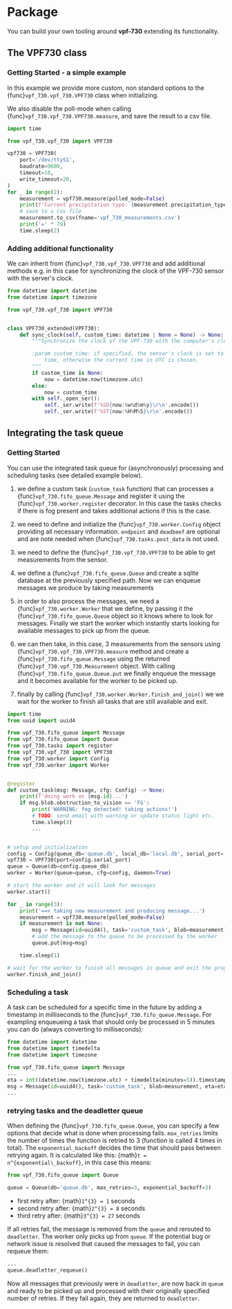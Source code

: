 # Package

You can build your own tooling around **vpf-730** extending its functionality.

## The VPF730 class

### Getting Started - a simple example

In this example we provide more custom, non standard options to the {func}`vpf_730.vpf_730.VPF730` class when initializing.

We also disable the poll-mode when calling {func}`vpf_730.vpf_730.VPF730.measure`, and save the result to a csv file.

```python
import time

from vpf_730.vpf_730 import VPF730

vpf730 = VPF730(
    port='/dev/ttyS1',
    baudrate=9600,
    timeout=10,
    write_timeout=20,
)
for _ in range(2):
    measurement = vpf730.measure(polled_mode=False)
    print(f'Current precipitation type: {measurement.precipitation_type_msg_readable}')
    # save to a csv file
    measurement.to_csv(fname='vpf_730_measurements.csv')
    print('=' * 79)
    time.sleep(2)
```

### Adding additional functionality

We can inherit from {func}`vpf_730.vpf_730.VPF730` and add additional methods e.g. in this case for synchronizing the clock of the VPF-730 sensor with the server's clock.

```python
from datetime import datetime
from datetime import timezone

from vpf_730.vpf_730 import VPF730


class VPF730_extended(VPF730):
    def sync_clock(self, custom_time: datetime | None = None) -> None:
        """Synchronize the clock of the VPF-730 with the computer's clock.

        :param custom_time: if specified, the sensor's clock is set to this
            time, otherwise the current time in UTC is chosen.
        """
        if custom_time is None:
            now = datetime.now(timezone.utc)
        else:
            now = custom_time
        with self._open_ser():
            self._ser.write(f'%SD{now:%w%d%m%y}\r\n'.encode())
            self._ser.write(f'%ST{now:%H%M%S}\r\n'.encode())
```

## Integrating the task queue

### Getting Started

You can use the integrated task queue for (asynchronously) processing and scheduling tasks (see detailed example below).

1. we define a custom task (`custom_task` function) that can processes a {func}`vpf_730.fifo_queue.Message` and register it using the {func}`vpf_730.worker.register` decorator. In this case the tasks checks if there is fog present and takes additional actions if this is the case.

1. we need to define and initialize the {func}`vpf_730.worker.Config` object providing all necessary information. `endpoint` and `deadbeef` are optional and are note needed when {func}`vpf_730.tasks.post_data` is not used.

1. we need to define the {func}`vpf_730.vpf_730.VPF730` to be able to get measurements from the sensor.

1. we define a {func}`vpf_730.fifo_queue.Queue` and create a sqlite database at the previously specified path. Now we can enqueue messages we produce by taking measurements

1. in order to also process the messages, we need a {func}`vpf_730.worker.Worker` that we define, by passing it the {func}`vpf_730.fifo_queue.Queue` object so it knows where to look for messages. Finally we start the worker which instantly starts looking for available messages to pick up from the queue.

1. we can then take, in this case, 3 measurements from the sensors using {func}`vpf_730.vpf_730.VPF730.measure` method and create a {func}`vpf_730.fifo_queue.Message` using the returned {func}`vpf_730.vpf_730.Measurement` object. With calling {func}`vpf_730.fifo_queue.Queue.put` we finally enqueue the message and it becomes available for the worker to be picked up.

1. finally by calling {func}`vpf_730.worker.Worker.finish_and_join()` we we wait for the worker to finish all tasks that are still available and exit.

```python
import time
from uuid import uuid4

from vpf_730.fifo_queue import Message
from vpf_730.fifo_queue import Queue
from vpf_730.tasks import register
from vpf_730.vpf_730 import VPF730
from vpf_730.worker import Config
from vpf_730.worker import Worker


@register
def custom_task(msg: Message, cfg: Config) -> None:
    print(f'doing work on {msg.id}...')
    if msg.blob.obstruction_to_vision == 'FG':
        print('WARNING: fog detected! taking actions!')
        # TODO: send email with warning or update status light etc.
        time.sleep(3)
        ...


# setup and initialization
config = Config(queue_db='queue.db', local_db='local.db', serial_port='/dev/ttyS0')
vpf730 = VPF730(port=config.serial_port)
queue = Queue(db=config.queue_db)
worker = Worker(queue=queue, cfg=config, daemon=True)

# start the worker and it will look for messages
worker.start()

for _ in range(3):
    print('==> taking new measurement and producing message...')
    measurement = vpf730.measure(polled_mode=False)
    if measurement is not None:
        msg = Message(id=uuid4(), task='custom_task', blob=measurement)
        # add the message to the queue to be processed by the worker
        queue.put(msg=msg)

    time.sleep(1)

# wait for the worker to finish all messages in queue and exit the program
worker.finish_and_join()
```

### Scheduling a task

A task can be scheduled for a specific time in the future by adding a timestamp in milliseconds to the {func}`vpf_730.fifo_queue.Message`. For exampling enqueueing a task that should only be processed in 5 minutes you can do (always converting to milliseconds):

```python
from datetime import datetime
from datetime import timedelta
from datetime import timezone

from vpf_730.fifo_queue import Message
...
eta = int((datetime.now(timezone.utc) + timedelta(minutes=5)).timestamp() * 1000)
msg = Message(id=uuid4(), task='custom_task', blob=measurement, eta=eta)
...
```

### retrying tasks and the deadletter queue

When defining the {func}`vpf_730.fifo_queue.Queue`, you can specify a few options that decide what is done when processing fails. `max_retries` limits the number of times the function is retried to 3 (function is called 4 times in total). The `exponential_backoff` decides the time that should pass between retrying again. It is calculated like this: {math}`t = n^{exponential\_backoff}`, in this case this means:

```python
from vpf_730.fifo_queue import Queue

queue = Queue(db='queue.db', max_retries=3, exponential_backoff=3)
```

- first retry after: {math}`1^{3} = 1` seconds
- second retry after: {math}`2^{3} = 8` seconds
- third retry after: {math}`3^{3} = 27` seconds

If all retries fail, the message is removed from the `queue` and rerouted to `deadletter`. The worker only picks up from `queue`. If the potential bug or network issue is resolved that caused the messages to fail, you can requeue them:

```python
...
queue.deadletter_requeue()
```

Now all messages that previously were in `deadletter`, are now back in `queue` and ready to be picked up and processed with their originally specified number of retries. If they fail again, they are returned to `deadletter`.
